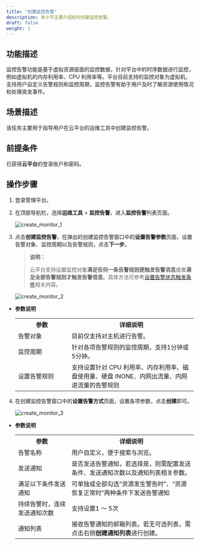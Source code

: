 ```yaml
---
title: "创建监控告警"
description: 本小节主要介绍如何创建监控告警。
draft: false
weight: 1
---
```


## 功能描述

监控告警功能是基于虚拟资源层面的监控数据，针对平台中的时序数据进行监控，例如虚拟机的内存利用率、CPU 利用率等。平台目前支持的监控对象为虚拟机，支持用户自定义告警规则和监控周期，监控告警有助于用户及时了解资源使用情况和处理突发事件。


## 场景描述

该任务主要用于指导用户在云平台的运维工具中创建监控告警。

## 前提条件

已获得**云平台**的登录账户和密码。

## 操作步骤

1. 登录管理平台。

2. 在顶部导航栏，选择**运维工具** > **监控告警**，进入**监控告警**列表页面。

   ![create_monitor_1](../../_images/create_monitor_1.png)

3. 点击**创建监控告警**，在弹出的创建监控告警窗口中的**设置告警参数**页面，设置告警对象、监控周期以及告警规则，点击**下一步**。

   > **说明：**
   >
   > 云平台支持设置监控对象**满足任何一条告警规则便触发告警消息**或者**满足全部告警规则才触发告警信息**。具体方法可参考[设置告警状态触发条件](/ops_tool/monitor/manage_monitor#修改告警触发条件)相关内容。

   ![create_monitor_2](../../_images/create_monitor_2.png)

- **参数说明**
   
   <table>
   <tr>
   <th style="width:30%">参数</th>
   <th style="width:70%">详细说明</th>
   </tr>
   <tr>
    <td> 告警对象</td>
    <td> 目前仅支持对主机进行告警。</td>
   </tr>
   <tr>
    <td>监控周期</td>
    <td> 针对各项告警规则的监控周期，支持1分钟或5分钟。</td>
   </tr>
   <tr>
    <td>设置告警规则</td>
    <td>支持设置针对 CPU 利用率、内存利用率、磁盘使用量、硬盘 INONE、内网出流量、内网进流量的告警规则</td>
   </tr>
   </table>

4. 在创建监控告警窗口中的**设置告警方式**页面，设置各项参数，点击**创建**即可。

   ![create_monitor_3](../../_images/create_monitor_3.png)

- **参数说明**
   
   <table>
   <tr>
   <th style="width:30%">参数</th>
   <th style="width:70%">详细说明</th>
   </tr>
   <tr>
    <td> 告警名称</td>
    <td> 用户自定义，便于搜索与浏览。</td>
   </tr>
   <tr>
    <td>发送通知</td>
    <td> 是否发送告警通知，若选择是，则需配置发送条件、发送通知次数以及通知列表相关参数。</td>
   </tr>
   <tr>
    <td>满足以下条件发送通知</td>
    <td>可单独或全部勾选“资源发生警告时”、“资源恢复正常时”两种条件下发送告警通知</td>
   </tr>
   <tr>
    <td>持续告警时，连续发送通知次数</td>
    <td>支持设置1 ～ 5次</td>
   </tr>
   <tr>
    <td>通知列表</td>
    <td>接收告警通知的邮箱列表。若无可选列表，需点击右侧<b>创建通知列表</b>进行创建。</td>
   </tr>
   </table>
